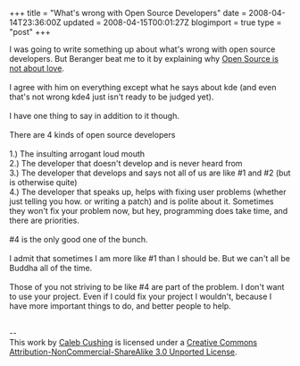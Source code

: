 +++
title = "What's wrong with Open Source Developers"
date = 2008-04-14T23:36:00Z
updated = 2008-04-15T00:01:27Z
blogimport = true 
type = "post"
+++

I was going to write something up about what's wrong with open source developers. But Beranger beat me to it by explaining why <a href="http://www.beranger.org/edito2008/index.php">Open Source is not about love</a>.<br /><br />I agree with him on everything except what he says about kde (and even that's not wrong kde4 just isn't ready to be judged yet).<br /><br />I have one thing to say in addition to it though.<br /><br />There are 4 kinds of open source developers<br /><br />1.) The insulting arrogant loud mouth<br />2.) The developer that doesn't develop and is never heard from<br />3.) The developer that develops and says not all of us are like #1 and #2 (but is otherwise quite)<br />4.) The developer that speaks up, helps with fixing user problems (whether just telling you how. or writing a patch) and is polite about it. Sometimes they won't fix your problem now, but hey, programming does take time, and there are priorities.<br /><br />#4 is the only good one of the bunch.<br /><br />I admit that sometimes I am more like #1 than I should be. But we can't all be Buddha all of the time.<br /><br />Those of you not striving to be like #4 are part of the problem. I don't want to use your project.  Even if I could fix your project I wouldn't, because I have more important things to do, and better people to help.<div class="blogger-post-footer"><br />--<br />
This <span xmlns:dc="http://purl.org/dc/elements/1.1/" href="http://purl.org/dc/dcmitype/Text" rel="dc:type">work</span> by <a xmlns:cc="http://creativecommons.org/ns#" href="http://www.xenoterracide.com" property="cc:attributionName" rel="cc:attributionURL">Caleb Cushing</a> is licensed under a <a rel="license" href="http://creativecommons.org/licenses/by-nc-sa/3.0/">Creative Commons Attribution-NonCommercial-ShareAlike 3.0 Unported License</a>.</div>
